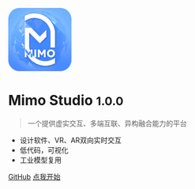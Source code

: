 ![logo](_media/icon.svg)

# Mimo Studio  <small>1.0.0</small>

> 一个提供虚实交互、多端互联、异构融合能力的平台

- 设计软件、VR、AR双向实时交互
- 低代码，可视化
- 工业模型复用

[GitHub](https://github.com/mimovr/documents)
[点我开始](#mimo-studio)
